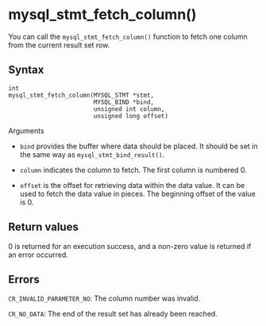 mysql_stmt_fetch_column() 
==============================================

You can call the `mysql_stmt_fetch_column()` function to fetch one column from the current result set row. 

Syntax 
---------------------------

```unknow
int
mysql_stmt_fetch_column(MYSQL_STMT *stmt,
                        MYSQL_BIND *bind,
                        unsigned int column,
                        unsigned long offset)
```



Arguments

* `bind` provides the buffer where data should be placed. It should be set in the same way as `mysql_stmt_bind_result()`.

  

* `column` indicates the column to fetch. The first column is numbered 0.

  

* `offset` is the offset for retrieving data within the data value. It can be used to fetch the data value in pieces. The beginning offset of the value is 0.

  




Return values 
----------------------------------

0 is returned for an execution success, and a non-zero value is returned if an error occurred.

Errors 
---------------------------

`CR_INVALID_PARAMETER_NO`: The column number was invalid. 

`CR_NO_DATA`: The end of the result set has already been reached.
